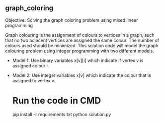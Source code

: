 ## graph_coloring

Objective: Solving the graph coloring problem using mixed linear programming

Graph colouring is the assignment of colours to vertices in a graph, such that no two adjacent vertices are assigned the same colour. The number of colours used should be minimized.
This solution code will model the graph colouring problem using integer programming with two different models.

- Model 1: Use binary variables x[v][i] which indicate if vertex v is assigned colour i.
- Model 2: Use integer variables x[v] which indicate the colour that is assigned to vertex v.

  # Run the code  in CMD
  pip install -r requirements.txt
  python solution.py
